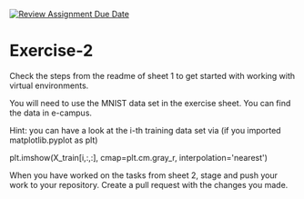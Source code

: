 [![Review Assignment Due Date](https://classroom.github.com/assets/deadline-readme-button-22041afd0340ce965d47ae6ef1cefeee28c7c493a6346c4f15d667ab976d596c.svg)](https://classroom.github.com/a/hEyvpX-Q)
# Exercise-2

Check the steps from the readme of sheet 1 to get started with working with virtual environments.

You will need to use the MNIST data set in the exercise sheet. You can find the data in e-campus.

Hint: you can have a look at the i-th training data set via (if you imported matplotlib.pyplot as plt)

plt.imshow(X_train[i,:,:], cmap=plt.cm.gray_r, interpolation='nearest') 

When you have worked on the tasks from sheet 2, stage and push your work to your repository. Create a pull request with the changes you made.
